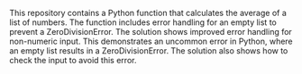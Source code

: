This repository contains a Python function that calculates the average of a list of numbers. The function includes error handling for an empty list to prevent a ZeroDivisionError. The solution shows improved error handling for non-numeric input. This demonstrates an uncommon error in Python, where an empty list results in a ZeroDivisionError. The solution also shows how to check the input to avoid this error.